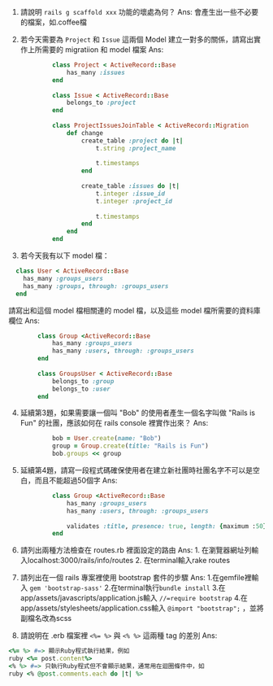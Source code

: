 1. 請說明 ```rails g scaffold xxx``` 功能的壞處為何？
	Ans:
		會產生出一些不必要的檔案，如.coffee檔

2. 若今天需要為 ```Project``` 和 ```Issue``` 這兩個 Model 建立一對多的關係，請寫出實作上所需要的 migratiion 和 model 檔案 
	Ans:
```ruby
			class Project < ActiveRecord::Base
				has_many :issues
			end
			
			class Issue < ActiveRecord::Base
				belongs_to :project
			end
			
			class ProjectIssuesJoinTable < ActiveRecord::Migration
				def change
					create_table :project do |t|
						t.string :project_name
							
						t.timestamps
					end
					
					create_table :issues do |t|
						t.integer :issue_id
						t.integer :project_id
						
						t.timestamps
					end
				end
			end
```
		

3. 若今天我有以下 model 檔：

```ruby
  class User < ActiveRecord::Base
    has_many :groups_users
    has_many :groups, through: :groups_users 
  end
```

  請寫出和這個 model 檔相關連的 model 檔，以及這些 model 檔所需要的資料庫欄位
	Ans:
```ruby
		class Group <ActiveRecord::Base
			has_many :groups_users
			has_many :users, through: :groups_users
		end
		
		class GroupsUser < ActiveRecord::Base
			belongs_to :group
			belongs_to :user
		end
```

4. 延續第3題，如果需要讓一個叫 "Bob" 的使用者產生一個名字叫做 "Rails is Fun" 的社團，應該如何在 rails console 裡實作出來？
	Ans:
```ruby
			bob = User.create(name: "Bob")
			group = Group.create(title: "Rails is Fun")
			bob.groups << group
```
5. 延續第4題，請寫一段程式碼確保使用者在建立新社團時社團名字不可以是空白，而且不能超過50個字
	Ans:
```ruby
			class Group <ActiveRecord::Base
				has_many :groups_users
				has_many :users, through: :groups_users
				
				validates :title, presence: true, length: {maximum :50}
			end
```
		
	
6. 請列出兩種方法檢查在 routes.rb 裡面設定的路由
	Ans:
		1. 在瀏覽器網址列輸入localhost:3000/rails/info/routes
		2. 在terminal輸入rake routes

7. 請列出在一個 rails 專案裡使用 bootstrap 套件的步驟
	Ans:
		1.在gemfile裡輸入 ```gem 'bootstrap-sass'```
		2.在terminal執行```bundle install```
		3.在app/assets/javascripts/application.js輸入 ```//=require bootstrap```
		4.在app/assets/stylesheets/application.css輸入 ```@import "bootstrap";``` ，並將副檔名改為scss 

8. 請說明在 .erb 檔案裡 ```<%= %>``` 與 ```<% %>``` 這兩種 tag 的差別
	Ans:
```ruby
<%= %> #=> 顯示Ruby程式執行結果，例如
ruby <%= post.content%>
<% %> #=> 只執行Ruby程式但不會顯示結果，通常用在迴圈條件中，如
ruby <% @post.comments.each do |t| %>
```
		
